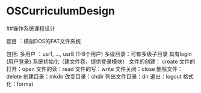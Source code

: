 # OSCurriculumDesign
##操作系统课程设计

题目 ：模拟DOS的FAT文件系统

包括:
多用户 ：usr1, …, usr8  (1-8个用户)
多级目录：可有多级子目录
具有login (用户登录)
系统初始化（建文件卷、提供登录模块）
文件的创建： create
文件的打开：open
文件的读：read
文件的写：write
文件关闭：close
删除文件：delete
创建目录：mkdir
改变目录：chdir
列出文件目录：dir
退出：logout
格式化：format
